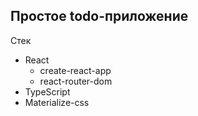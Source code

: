 ## Простое todo-приложение
Стек
- React
    - create-react-app
    - react-router-dom
- TypeScript
- Materialize-css